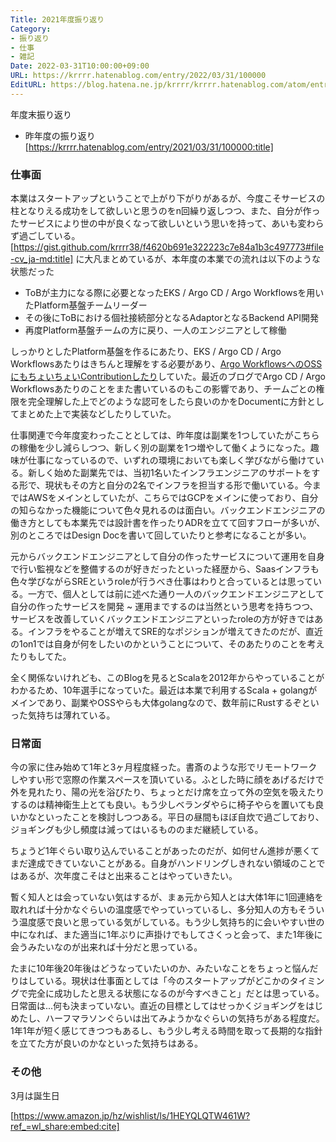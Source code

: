 ```yaml
---
Title: 2021年度振り返り
Category:
- 振り返り
- 仕事
- 雑記
Date: 2022-03-31T10:00:00+09:00
URL: https://krrrr.hatenablog.com/entry/2022/03/31/100000
EditURL: https://blog.hatena.ne.jp/krrrr/krrrr.hatenablog.com/atom/entry/13574176438072178414
---
```


年度末振り返り

* 昨年度の振り返り [https://krrrr.hatenablog.com/entry/2021/03/31/100000:title]

### 仕事面 

本業はスタートアップということで上がり下がりがあるが、今度こそサービスの柱となりえる成功をして欲しいと思うのをn回繰り返しつつ、また、自分が作ったサービスにより世の中が良くなって欲しいという思いを持って、あいも変わらず過ごしている。[https://gist.github.com/krrrr38/f4620b691e322223c7e84a1b3c497773#file-cv_ja-md:title] に大凡まとめているが、本年度の本業での流れは以下のような状態だった

- ToBが主力になる際に必要となったEKS / Argo CD / Argo Workflowsを用いたPlatform基盤チームリーダー
- その後にToBにおける個社接続部分となるAdaptorとなるBackend API開発
- 再度Platform基盤チームの方に戻り、一人のエンジニアとして稼働

しっかりとしたPlatform基盤を作るにあたり、EKS / Argo CD / Argo Workflowsあたりはきちんと理解をする必要があり、[Argo WorkflowsへのOSSにもちょいちょいContributionしたり](https://github.com/argoproj/argo-workflows/pulls?q=is%3Apr+author%3Akrrrr38+is%3Aclosed)していた。最近のブログでArgo CD / Argo Workflowsあたりのことをまた書いているのもこの影響であり、チームごとの権限を完全理解した上でどのような認可をしたら良いのかをDocumentに方針としてまとめた上で実装などしたりしていた。

仕事関連で今年度変わったこととしては、昨年度は副業を1つしていたがこちらの稼働を少し減らしつつ、新しく別の副業を1つ増やして働くようになった。趣味が仕事になっているので、いずれの環境においても楽しく学びながら働けている。新しく始めた副業先では、当初1名いたインフラエンジニアのサポートをする形で、現状もその方と自分の2名でインフラを担当する形で働いている。今まではAWSをメインとしていたが、こちらではGCPをメインに使っており、自分の知らなかった機能について色々見れるのは面白い。バックエンドエンジニアの働き方としても本業先では設計書を作ったりADRを立てて回すフローが多いが、別のところではDesign Docを書いて回していたりと参考になることが多い。

元からバックエンドエンジニアとして自分の作ったサービスについて運用を自身で行い監視などを整備するのが好きだったといった経歴から、Saasインフラも色々学びながらSREというroleが行うべき仕事はわりと合っているとは思っている。一方で、個人としては前に述べた通り一人のバックエンドエンジニアとして自分の作ったサービスを開発 ~ 運用までするのは当然という思考を持ちつつ、サービスを改善していくバックエンドエンジニアといったroleの方が好きではある。インフラをやることが増えてSRE的なポジションが増えてきたのだが、直近の1on1では自身が何をしたいのかということについて、そのあたりのことを考えたりもしてた。

全く関係ないけれども、このBlogを見るとScalaを2012年からやっていることがわかるため、10年選手になっていた。最近は本業で利用するScala + golangがメインであり、副業やOSSやらも大体golangなので、数年前にRustするぞといった気持ちは薄れている。

### 日常面

今の家に住み始めて1年と3ヶ月程度経った。書斎のような形でリモートワークしやすい形で窓際の作業スペースを頂いている。ふとした時に顔をあげるだけで外を見れたり、陽の光を浴びたり、ちょっとだけ席を立って外の空気を吸えたりするのは精神衛生上とても良い。もう少しベランダやらに椅子やらを置いても良いかなといったことを検討しつつある。平日の昼間もほぼ自炊で過ごしており、ジョギングも少し頻度は減ってはいるもののまだ継続している。

ちょうど1年ぐらい取り込んでいることがあったのだが、如何せん進捗が悪くてまだ達成できていないことがある。自身がハンドリングしきれない領域のことではあるが、次年度こそはと出来ることはやっていきたい。

暫く知人とは会っていない気はするが、まぁ元から知人とは大体1年に1回連絡を取れれば十分かなぐらいの温度感でやっていっているし、多分知人の方もそういう温度感で良いと思っている気がしている。もう少し気持ち的に会いやすい世の中になれば、また適当に1年ぶりに声掛けでもしてさくっと会って、また1年後に会うみたいなのが出来れば十分だと思っている。

たまに10年後20年後はどうなっていたいのか、みたいなことをちょっと悩んだりはしている。現状は仕事面としては「今のスタートアップがどこかのタイミングで完全に成功したと思える状態になるのが今すべきこと」だとは思っている。日常面は...何も決まっていない。直近の目標としてはせっかくジョギングをはじめたし、ハーフマラソンぐらいは出てみようかなぐらいの気持ちがある程度だ。1年1年が短く感じてきつつもあるし、もう少し考える時間を取って長期的な指針を立てた方が良いのかなといった気持ちはある。

### その他

3月は誕生日

[https://www.amazon.jp/hz/wishlist/ls/1HEYQLQTW461W?ref_=wl_share:embed:cite]
